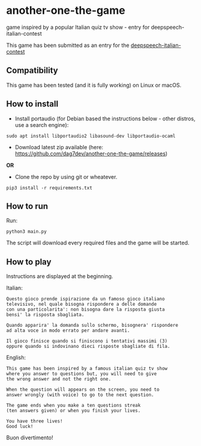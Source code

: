# another-one-the-game
game inspired by a popular Italian quiz tv show - entry for deepspeech-italian-contest

This game has been submitted as an entry for the [deepspeech-italian-contest](https://github.com/MozillaItalia/DeepSpeech-Contest)

## Compatibility
This game has been tested (and it is fully working) on Linux or macOS.

## How to install
- Install portaudio (for Debian based the instructions below - other distros, use a search engine):
```
sudo apt install libportaudio2 libasound-dev libportaudio-ocaml
```

- Download latest zip available (here: https://github.com/dag7dev/another-one-the-game/releases)

**OR**

- Clone the repo by using git or wheatever.
```
pip3 install -r requirements.txt
```


## How to run
Run:
```
python3 main.py
```

The script will download every required files and the game will be started.

## How to play
Instructions are displayed at the beginning.

Italian:
```
Questo gioco prende ispirazione da un famoso gioco italiano
televisivo, nel quale bisogna rispondere a delle domande
con una particolarita': non bisogna dare la risposta giusta
bensi' la risposta sbagliata.

Quando apparira' la domanda sullo schermo, bisognera' rispondere
ad alta voce in modo errato per andare avanti.

Il gioco finisce quando si finiscono i tentativi massimi (3)
oppure quando si indovinano dieci risposte sbagliate di fila.
```

English:
```
This game has been inspired by a famous italian quiz tv show
where you answer to questions but, you will need to give
the wrong answer and not the right one.

When the question will appears on the screen, you need to
answer wrongly (with voice) to go to the next question.

The game ends when you make a ten questions streak
(ten answers given) or when you finish your lives.

You have three lives!
Good luck!
```

Buon divertimento!
